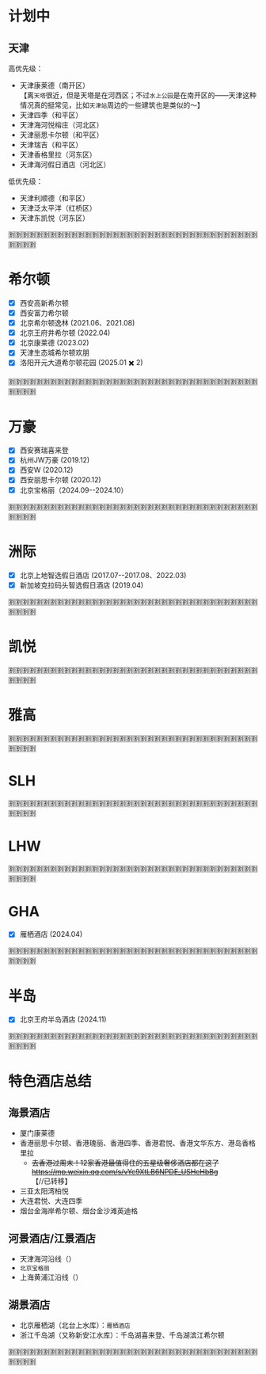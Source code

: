 
# 计划中

## 天津

高优先级：
- 天津康莱德（南开区） <br> 【离`天塔`很近，但是天塔是在河西区；不过`水上公园`是在南开区的——天津这种情况真的挺常见，比如`天津站`周边的一些建筑也是类似的～】
- 天津四季（和平区）
- 天津海河悦榕庄（河北区）
- 天津丽思卡尔顿（和平区）
- 天津瑞吉（和平区）
- 天津香格里拉（河东区）
- 天津海河假日酒店（河北区）

低优先级：
- 天津利顺德（和平区）
- 天津泛太平洋（红桥区）
- 天津东凯悦（河东区）

:u5272::u5272::u5272::u5272::u5272::u5272::u5272::u5272::u5272::u5272::u5272::u5272::u5272::u5272::u5272::u5272::u5272::u5272::u5272::u5272::u5272::u5272::u5272::u5272::u5272::u5272::u5272::u5272::u5272::u5272::u5272::u5272::u5272::u5272::u5272::u5272::u5272::u5272::u5272::u5272:

# 希尔顿

- [x] 西安高新希尔顿
- [x] 西安富力希尔顿
- [x] 北京希尔顿逸林 (2021.06、2021.08)
- [x] 北京王府井希尔顿 (2022.04)
- [x] 北京康莱德 (2023.02)
- [x] 天津生态城希尔顿欢朋
- [x] 洛阳开元大道希尔顿花园 (2025.01 ✖️ 2)

:u5272::u5272::u5272::u5272::u5272::u5272::u5272::u5272::u5272::u5272::u5272::u5272::u5272::u5272::u5272::u5272::u5272::u5272::u5272::u5272::u5272::u5272::u5272::u5272::u5272::u5272::u5272::u5272::u5272::u5272::u5272::u5272::u5272::u5272::u5272::u5272::u5272::u5272::u5272::u5272:

# 万豪

- [x] 西安赛瑞喜来登
- [x] 杭州JW万豪 (2019.12)
- [x] 西安W (2020.12)
- [x] 西安丽思卡尔顿 (2020.12)
- [x] 北京宝格丽（2024.09--2024.10）

:u5272::u5272::u5272::u5272::u5272::u5272::u5272::u5272::u5272::u5272::u5272::u5272::u5272::u5272::u5272::u5272::u5272::u5272::u5272::u5272::u5272::u5272::u5272::u5272::u5272::u5272::u5272::u5272::u5272::u5272::u5272::u5272::u5272::u5272::u5272::u5272::u5272::u5272::u5272::u5272:

# 洲际

- [x] 北京上地智选假日酒店 (2017.07--2017.08、2022.03)
- [x] 新加坡克拉码头智选假日酒店 (2019.04)

:u5272::u5272::u5272::u5272::u5272::u5272::u5272::u5272::u5272::u5272::u5272::u5272::u5272::u5272::u5272::u5272::u5272::u5272::u5272::u5272::u5272::u5272::u5272::u5272::u5272::u5272::u5272::u5272::u5272::u5272::u5272::u5272::u5272::u5272::u5272::u5272::u5272::u5272::u5272::u5272:

# 凯悦

:u5272::u5272::u5272::u5272::u5272::u5272::u5272::u5272::u5272::u5272::u5272::u5272::u5272::u5272::u5272::u5272::u5272::u5272::u5272::u5272::u5272::u5272::u5272::u5272::u5272::u5272::u5272::u5272::u5272::u5272::u5272::u5272::u5272::u5272::u5272::u5272::u5272::u5272::u5272::u5272:

# 雅高

:u5272::u5272::u5272::u5272::u5272::u5272::u5272::u5272::u5272::u5272::u5272::u5272::u5272::u5272::u5272::u5272::u5272::u5272::u5272::u5272::u5272::u5272::u5272::u5272::u5272::u5272::u5272::u5272::u5272::u5272::u5272::u5272::u5272::u5272::u5272::u5272::u5272::u5272::u5272::u5272:

# SLH

:u5272::u5272::u5272::u5272::u5272::u5272::u5272::u5272::u5272::u5272::u5272::u5272::u5272::u5272::u5272::u5272::u5272::u5272::u5272::u5272::u5272::u5272::u5272::u5272::u5272::u5272::u5272::u5272::u5272::u5272::u5272::u5272::u5272::u5272::u5272::u5272::u5272::u5272::u5272::u5272:

# LHW

:u5272::u5272::u5272::u5272::u5272::u5272::u5272::u5272::u5272::u5272::u5272::u5272::u5272::u5272::u5272::u5272::u5272::u5272::u5272::u5272::u5272::u5272::u5272::u5272::u5272::u5272::u5272::u5272::u5272::u5272::u5272::u5272::u5272::u5272::u5272::u5272::u5272::u5272::u5272::u5272:

# GHA

- [x] 雁栖酒店 (2024.04)

:u5272::u5272::u5272::u5272::u5272::u5272::u5272::u5272::u5272::u5272::u5272::u5272::u5272::u5272::u5272::u5272::u5272::u5272::u5272::u5272::u5272::u5272::u5272::u5272::u5272::u5272::u5272::u5272::u5272::u5272::u5272::u5272::u5272::u5272::u5272::u5272::u5272::u5272::u5272::u5272:

# 半岛

- [x] 北京王府半岛酒店 (2024.11)

:u5272::u5272::u5272::u5272::u5272::u5272::u5272::u5272::u5272::u5272::u5272::u5272::u5272::u5272::u5272::u5272::u5272::u5272::u5272::u5272::u5272::u5272::u5272::u5272::u5272::u5272::u5272::u5272::u5272::u5272::u5272::u5272::u5272::u5272::u5272::u5272::u5272::u5272::u5272::u5272:

# 特色酒店总结

## 海景酒店
- 厦门康莱德
- 香港丽思卡尔顿、香港瑰丽、香港四季、香港君悦、香港文华东方、港岛香格里拉
  * ~~去香港过周末！12家香港最值得住的五星级奢侈酒店都在这了 https://mp.weixin.qq.com/s/vYc9XtLB6NPDE_USHeHbBg~~  【//已转移】
- 三亚太阳湾柏悦
- 大连君悦、大连四季
- 烟台金海岸希尔顿、烟台金沙滩英迪格

## 河景酒店/江景酒店
- 天津海河沿线（）
- `北京宝格丽`
- 上海黄浦江沿线（）

## 湖景酒店
- 北京雁栖湖（北台上水库）：`雁栖酒店`
- 浙江千岛湖（又称新安江水库）：千岛湖喜来登、千岛湖滨江希尔顿

:u5272::u5272::u5272::u5272::u5272::u5272::u5272::u5272::u5272::u5272::u5272::u5272::u5272::u5272::u5272::u5272::u5272::u5272::u5272::u5272::u5272::u5272::u5272::u5272::u5272::u5272::u5272::u5272::u5272::u5272::u5272::u5272::u5272::u5272::u5272::u5272::u5272::u5272::u5272::u5272:
